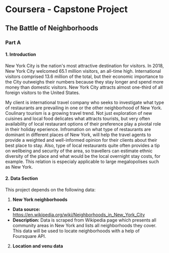 # Coursera - Capstone Project

## The Battle of Neighborhoods


### Part A 

  #### 1. Introduction 

  New York City is the nation's most attractive destination for visitors. In 2018, New York City welcomed 65.1 million visitors, an all-time high. International visitors comprised 13.6 million of the total, but their economic importance to the City outweighs their numbers because they stay longer and spend more money than domestic visitors. New York City attracts almost one-third of all foreign visitors to the United States. 

  My client is international travel company who seeks to investigate what type of restaurants are prevailing in one or the other neighborhood of New York. Coulinary tourism is a growing travel trend. Not just exploration of new cuisines and local food delicates what attracts tourists, but very often availability of local restaurant options of their preference play a pivotal role in their holiday eperience. Infromation on what type of restaurants are dominant in different places of New York, will help the travel agents to provide a weighted and well-informed opinion for their clients about their best place to stay. Also, type of local restaurants quite often provides a tip on wellbeing and security of the area, so travellers can estimate ethnic diversity of the place and what would be the local overnight stay costs, for example. This relation is especialy applicable to large megalopolises such as New York.
  
   #### 2. Data Section
   
  This project depends on the following data:
  
  1. **New York neighborhoods**
  
  - **Data source:** https://en.wikipedia.org/wiki/Neighborhoods_in_New_York_City
  - **Description:** Data is scraped from Wikipedia page which presents all community areas in New York and lists all neighborhoods they cover. This data will be used to locate neighborhoods with a help of Foursquare API.
  
  2. **Location and venu data**
   
   
   


 
  
